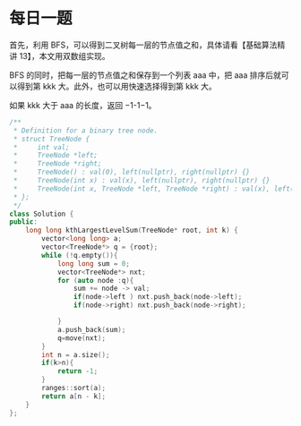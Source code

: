 # 每日一题

首先，利用 BFS，可以得到二叉树每一层的节点值之和，具体请看【基础算法精讲 13】，本文用双数组实现。

BFS 的同时，把每一层的节点值之和保存到一个列表 aaa 中，把 aaa 排序后就可以得到第 kkk 大。此外，也可以用快速选择得到第 kkk 大。

如果 kkk 大于 aaa 的长度，返回 −1-1−1。

```c++
/**
 * Definition for a binary tree node.
 * struct TreeNode {
 *     int val;
 *     TreeNode *left;
 *     TreeNode *right;
 *     TreeNode() : val(0), left(nullptr), right(nullptr) {}
 *     TreeNode(int x) : val(x), left(nullptr), right(nullptr) {}
 *     TreeNode(int x, TreeNode *left, TreeNode *right) : val(x), left(left), right(right) {}
 * };
 */
class Solution {
public:
    long long kthLargestLevelSum(TreeNode* root, int k) {
        vector<long long> a;
        vector<TreeNode*> q = {root};
        while (!q.empty()){
            long long sum = 0;
            vector<TreeNode*> nxt;
            for (auto node :q){
                sum += node -> val;
                if(node->left ) nxt.push_back(node->left);
                if(node->right) nxt.push_back(node->right);

            }
            a.push_back(sum);
            q=move(nxt);
        }
        int n = a.size();
        if(k>n){
            return -1;
        }
        ranges::sort(a);
        return a[n - k];
    }
};
```

